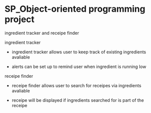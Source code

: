 # SP_Object-oriented programming project

ingredient tracker and receipe finder 

ingredient tracker
- ingredient tracker allows user to keep track of existing ingredients avaliable 

- alerts can be set up to remind user when ingredient is running low 




receipe finder 
- receipe finder allows user to search for receipes via ingredients avaliable

- receipe will be displayed if ingredients searched for is part of the receipe 

